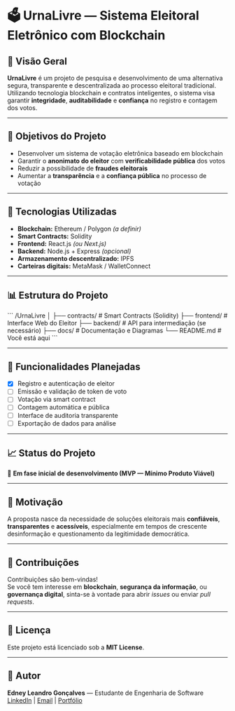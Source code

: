 # 🗳️ UrnaLivre — Sistema Eleitoral Eletrônico com Blockchain

## 📌 Visão Geral  
**UrnaLivre** é um projeto de pesquisa e desenvolvimento de uma alternativa segura, transparente e descentralizada ao processo eleitoral tradicional.  
Utilizando tecnologia blockchain e contratos inteligentes, o sistema visa garantir **integridade**, **auditabilidade** e **confiança** no registro e contagem dos votos.

---

## 🚀 Objetivos do Projeto
- Desenvolver um sistema de votação eletrônica baseado em blockchain  
- Garantir o **anonimato do eleitor** com **verificabilidade pública** dos votos  
- Reduzir a possibilidade de **fraudes eleitorais**  
- Aumentar a **transparência** e a **confiança pública** no processo de votação  

---

## 🔧 Tecnologias Utilizadas
- **Blockchain:** Ethereum / Polygon *(a definir)*  
- **Smart Contracts:** Solidity  
- **Frontend:** React.js *(ou Next.js)*  
- **Backend:** Node.js + Express *(opcional)*  
- **Armazenamento descentralizado:** IPFS  
- **Carteiras digitais:** MetaMask / WalletConnect  

---

## 📊 Estrutura do Projeto
\`\`\`
/UrnaLivre
│
├── contracts/           # Smart Contracts (Solidity)
├── frontend/            # Interface Web do Eleitor
├── backend/             # API para intermediação (se necessário)
├── docs/                # Documentação e Diagramas
└── README.md            # Você está aqui
\`\`\`

---

## 🎯 Funcionalidades Planejadas
- [x] Registro e autenticação de eleitor  
- [ ] Emissão e validação de token de voto  
- [ ] Votação via smart contract  
- [ ] Contagem automática e pública  
- [ ] Interface de auditoria transparente  
- [ ] Exportação de dados para análise  

---

## 📈 Status do Projeto
🚧 **Em fase inicial de desenvolvimento (MVP — Mínimo Produto Viável)**

---

## 🧠 Motivação
A proposta nasce da necessidade de soluções eleitorais mais **confiáveis**, **transparentes** e **acessíveis**, especialmente em tempos de crescente desinformação e questionamento da legitimidade democrática.

---

## 🤝 Contribuições
Contribuições são bem-vindas!  
Se você tem interesse em **blockchain**, **segurança da informação**, ou **governança digital**, sinta-se à vontade para abrir *issues* ou enviar *pull requests*.

---

## 📄 Licença
Este projeto está licenciado sob a **MIT License**.

---

## 👤 Autor
**Edney Leandro Gonçalves** — Estudante de Engenharia de Software  
[LinkedIn](https://www.linkedin.com/in/edney-gon%C3%A7alves10/) | [Email](mailto:dneylele@gmail.com) | [Portfólio](#)
